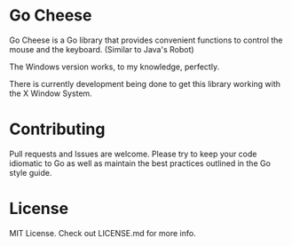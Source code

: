 # Go Cheese
Go Cheese is a Go library that provides convenient functions to control the mouse and the keyboard. (Similar to Java's Robot)

The Windows version works, to my knowledge, perfectly.

There is currently development being done to get this library working with the X Window System. 

# Contributing
Pull requests and Issues are welcome. Please try to keep your code idiomatic to Go as well as maintain the best practices outlined in the Go style guide. 

# License
MIT License. Check out LICENSE.md for more info.
